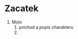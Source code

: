 # Zacatek
1. Molo
	1. prichod a popis charakteru
	2.                                                                                                                                                                                         